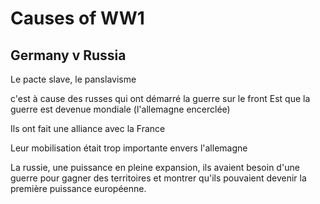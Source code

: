 
# Causes of WW1

 ## Germany v Russia

Le pacte slave, le panslavisme 
 
c'est à cause des russes qui ont démarré la guerre sur le front Est que la guerre est devenue mondiale (l'allemagne encerclée)

Ils ont fait une alliance avec la France

Leur mobilisation était trop importante envers l'allemagne 

La russie, une puissance en pleine expansion, ils avaient besoin d'une guerre pour gagner des territoires et montrer qu'ils pouvaient devenir la première puissance européenne. 
<!--stackedit_data:
eyJoaXN0b3J5IjpbLTg1NDA2MDA0NF19
-->